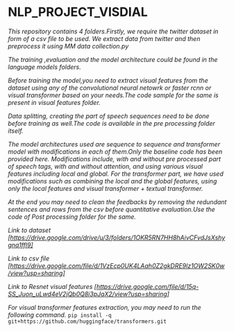 # NLP_PROJECT_VISDIAL


*This repository contains 4 folders.Firstly, we require the twitter dataset in form of a csv file to be used.
We extract data from twitter and then preprocess it using MM data collection.py* 

*The training ,evaluation and the model architecture could be found in the language models folders.*

*Before training the model,you need to extract visual features from the dataset using any of the convolutional neural netowrk or faster rcnn or visual transformer based on your needs.The code sample for the same is present in visual features folder.*

*Data splitting, creating the part of speech sequences need to be done before training as well.The code is available in the pre processing folder itself.*

*The model architectures used are sequence to sequence and transformer model with modifications in each of them.Only the baseline code has been provided here.
Modifications include, with and without pre processed part of speech tags, with and without attention, and using various visual features including local and global.
For the transformer part, we have used modifications such as combining the local and the global features, using only the local features and visual transformer + textual transformer.*

*At the end you may need to clean the feedbacks by removing the redundant sentences and rows from the csv before quantitative evaluation.Use the code of Post processing folder for the same.*


*Link to dataset [https://drive.google.com/drive/u/3/folders/1OKR5RN7HH8hAivCFvdJsXshygna1ffl9]*

*Link to csv file [https://drive.google.com/file/d/1VzEcp0UK4LAah0Z2gkDRE9lz1OW2SK0w/view?usp=sharing]*

*Link to Resnet visual features [https://drive.google.com/file/d/15q-SS_Juon_uLwd4eV2jQb0Q8i3pJqX2/view?usp=sharing]*

*For visual transformer features extraction, you may need to run the following command.* ```pip install -q git+https://github.com/huggingface/transformers.git```
